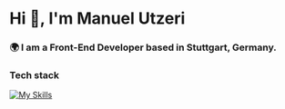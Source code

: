 <h1 align="left">Hi 👋, I'm Manuel Utzeri</h1>
<h3 align="left">🌍 I am a Front-End Developer based in Stuttgart, Germany.</h3>


### Tech stack
[![My Skills](https://skillicons.dev/icons?i=js,ts,html,css,scss,angular,npm,react,vue,vscode)](https://skillicons.dev)



